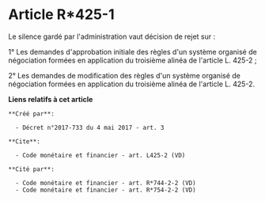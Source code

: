 # Article R*425-1

Le silence gardé par l'administration vaut décision de rejet sur : 

1° Les demandes d'approbation initiale des règles d'un système organisé de négociation formées en application du troisième
alinéa de l'article L. 425-2 ; 

2° Les demandes de modification des règles d'un système organisé de négociation formées en application du troisième alinéa de
l'article L. 425-2.

**Liens relatifs à cet article**

	**Créé par**:

	  - Décret n°2017-733 du 4 mai 2017 - art. 3

	**Cite**:

	  - Code monétaire et financier - art. L425-2 (VD)

	**Cité par**:

	  - Code monétaire et financier - art. R*744-2-2 (VD)
	  - Code monétaire et financier - art. R*754-2-2 (VD)
